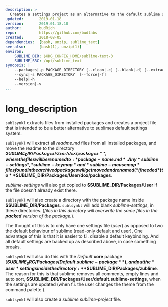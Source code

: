 ```yaml
---
description: >
  Creates a settings project as an alternative to the default sublime settings system.
updated:       2019-01-18
version:       2019.01.18.10
author:        budRich
repo:          https://github.com/budlabs
created:       2018-08-05
dependencies:  [bash, unzip, sublime_text]
see-also:      [bash(1), unzip(1)]
environ:
    SUBLIME_DIR: $XDG_CONFIG_HOME/sublime-text-3
    SUBLIME_SRC: /opt/sublime_text
synopsis: |
    --packages|-p PACKAGE_DIRECTORY [--clean|-c] [--blank|-d] [--extract|-e] [--force|-f] 
    --sync|-s PACKAGE_DIRECTORY  [--force|-f]
    --help|-h
    --version|-v
...
```


# long_description

`sublsynkl` extracts files from installed packages and creates a project file
that is intended to be a better alternative to sublimes default settings system.

`sublsynkl` will extract all *readme.md* files from all installed packages, and
move the readme to the directory **$SUBLIME_DIR/Packages/User/dox/packages**, 
where the files will be renamed to: *package-name.md*. 
Any *sublime-settings*,*sublime-keymap* and *sublime-mousemap* files
found in the archived packages will get moved and renamed 
(*if needed*) to **$SUBLIME_DIR/Packages/User/dox/packages**.  

*sublime-settings* will also get copied to **$SUBLIME_DIR/Packages/User** 
if the file doesn't already exist there.

`sublsynkl` will also create a directory with the package name inside **$SUBLIME_DIR/Packages**.
`sublsynkl` will add blank *sublime-settings*, in these directories. 
(*files in this directory will overwrite the same files in the __packed__ version of the package.*).  

The thought of this is to only have one settings file (*user*)
as opposed to two the default behaviour of sublime (read-only default and user),
One advantage of this is that it is easier to f.i. disable a default keybinding.
And all default settings are backed up as described above,
in case something breaks.  

`sublsynkl` will also do this with the *Default* **core** package
(**$SUBLIME_SRC/Packages/Default.sublime-package**),
and put the *user* settings inside the directory: 
**$SUBLIME_DIR/Packages/zublime**.
The reason for this is that sublime removes all comments, empty lines and 
auto sort, **$SUBLIME_DIR/Packages/User/default.sublime-settings**,
when the settings are updated (when f.i. the user changes the theme from the command palette.).

`sublsynkl` will also create a *sublime.sublime-project* file.
